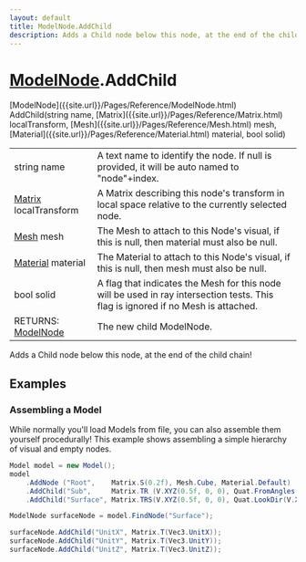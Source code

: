 ```yaml
---
layout: default
title: ModelNode.AddChild
description: Adds a Child node below this node, at the end of the child chain!
---
```

# [ModelNode]({{site.url}}/Pages/Reference/ModelNode.html).AddChild

<div class='signature' markdown='1'>
[ModelNode]({{site.url}}/Pages/Reference/ModelNode.html) AddChild(string name, [Matrix]({{site.url}}/Pages/Reference/Matrix.html) localTransform, [Mesh]({{site.url}}/Pages/Reference/Mesh.html) mesh, [Material]({{site.url}}/Pages/Reference/Material.html) material, bool solid)
</div>

|  |  |
|--|--|
|string name|A text name to identify the node. If null is             provided, it will be auto named to "node"+index.|
|[Matrix]({{site.url}}/Pages/Reference/Matrix.html) localTransform|A Matrix describing this node's             transform in local space relative to the currently selected node.|
|[Mesh]({{site.url}}/Pages/Reference/Mesh.html) mesh|The Mesh to attach to this Node's visual, if             this is null, then material must also be null.|
|[Material]({{site.url}}/Pages/Reference/Material.html) material|The Material to attach to this Node's             visual, if this is null, then mesh must also be null.|
|bool solid|A flag that indicates the Mesh for this node             will be used in ray intersection tests. This flag is ignored if no             Mesh is attached.|
|RETURNS: [ModelNode]({{site.url}}/Pages/Reference/ModelNode.html)|The new child ModelNode.|

Adds a Child node below this node, at the end of the child
chain!




## Examples

### Assembling a Model
While normally you'll load Models from file, you can also assemble
them yourself procedurally! This example shows assembling a simple
hierarchy of visual and empty nodes.
```csharp
Model model = new Model();
model
	.AddNode ("Root",    Matrix.S(0.2f), Mesh.Cube, Material.Default)
	.AddChild("Sub",     Matrix.TR (V.XYZ(0.5f, 0, 0), Quat.FromAngles(0, 0, 45)), Mesh.Cube, Material.Default)
	.AddChild("Surface", Matrix.TRS(V.XYZ(0.5f, 0, 0), Quat.LookDir(V.XYZ(1,0,0)), V.XYZ(1,1,1)));

ModelNode surfaceNode = model.FindNode("Surface");

surfaceNode.AddChild("UnitX", Matrix.T(Vec3.UnitX));
surfaceNode.AddChild("UnitY", Matrix.T(Vec3.UnitY));
surfaceNode.AddChild("UnitZ", Matrix.T(Vec3.UnitZ));
```

